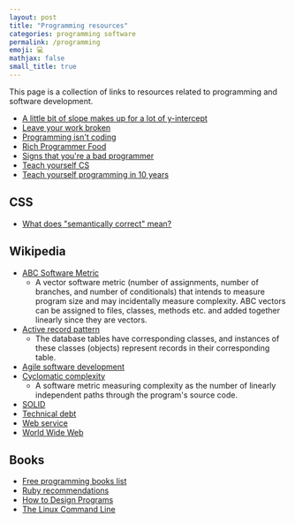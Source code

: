 ```yaml
---
layout: post
title: "Programming resources"
categories: programming software
permalink: /programming
emoji: 💻
mathjax: false
small_title: true
---
```


This page is a collection of links to resources related to programming and software development.

- [A little bit of slope makes up for a lot of y-intercept](https://gist.github.com/gtallen1187/e83ed02eac6cc8d7e185)
- [Leave your work broken](https://census.dev/blog/an-on-ramp-to-flow)
- [Programming isn't coding](https://occasionallycogent.com/programming_isnt_coding/index.html)
- [Rich Programmer Food](http://steve-yegge.blogspot.com/2007/06/rich-programmer-food.html)
- [Signs that you're a bad programmer](http://www.yacoset.com/Home/signs-that-you-re-a-bad-programmer)
- [Teach yourself CS](https://teachyourselfcs.com/)
- [Teach yourself programming in 10 years](http://norvig.com/21-days.html)

## CSS

- [What does "semantically correct" mean?](https://stackoverflow.com/questions/1294493/what-does-semantically-correct-mean)

## Wikipedia

- [ABC Software Metric](https://en.wikipedia.org/wiki/ABC_Software_Metric)
  - A vector software metric (number of assignments, number of branches, and number of conditionals) that intends to measure program size and may incidentally measure complexity. ABC vectors can be assigned to files, classes, methods etc. and added together linearly since they are vectors.
- [Active record pattern](https://en.wikipedia.org/wiki/Active_record_pattern)
  - The database tables have corresponding classes, and instances of these classes (objects) represent records in their corresponding table.
- [Agile software development](https://en.wikipedia.org/wiki/Agile_software_development)
- [Cyclomatic complexity](https://en.wikipedia.org/wiki/Cyclomatic_complexity)
  - A software metric measuring complexity as the number of linearly independent paths through the program's source code.
- [SOLID](https://en.wikipedia.org/wiki/SOLID)
- [Technical debt](https://en.wikipedia.org/wiki/Technical_debt)
- [Web service](https://en.wikipedia.org/wiki/Web_service)
- [World Wide Web](https://en.wikipedia.org/wiki/World_Wide_Web)

## Books

- [Free programming books list](https://ebookfoundation.github.io/free-programming-books/books/free-programming-books-subjects.html)
- [Ruby recommendations](/ruby#books)
- [How to Design Programs](https://htdp.org/)
- [The Linux Command Line](https://www.amazon.com/Linux-Command-Line-Complete-Introduction/dp/1593273894)
  